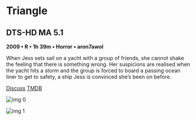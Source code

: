# Triangle

## DTS-HD MA 5.1

**2009 • R • 1h 39m • Horror • aron7awol**

When Jess sets sail on a yacht with a group of friends, she cannot shake the feeling that there is something wrong. Her suspicions are realised when the yacht hits a storm and the group is forced to board a passing ocean liner to get to safety, a ship Jess is convinced she’s been on before.

[Discuss](https://www.avsforum.com/threads/bass-eq-for-filtered-movies.2995212/post-56848020)  [TMDB](26466)

![img 0](https://i.imgur.com/8xWjfQl.jpg)

![img 1](https://i.imgur.com/omHRffc.jpg)

